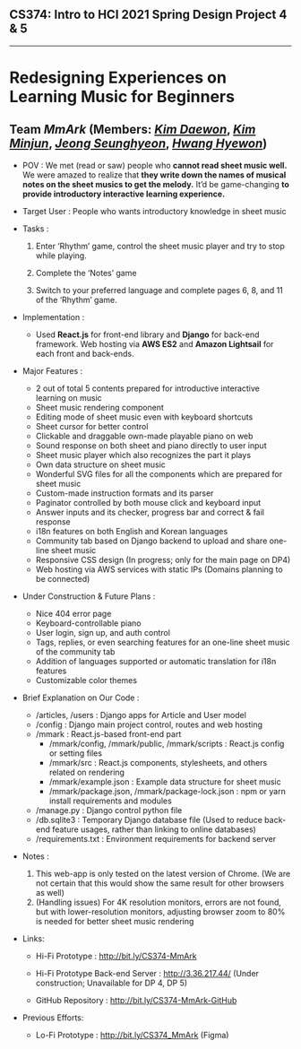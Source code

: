 ## CS374: Intro to **HCI** 2021 Spring Design Project 4 & 5
---
# Redesigning Experiences on Learning Music for Beginners
## Team *MmArk* (Members: [*Kim Daewon*](https://github.com/star810, "Kim Daewon"), [*Kim Minjun*](https://github.com/HoneyTt21, "Kim Minjun"), [*Jeong Seunghyeon*](https://github.com/antony-jeong, "Jeong Seunghyeon"), [*Hwang Hyewon*](https://github.com/hywnH, "Hwang Hyewon"))

- POV : We met (read or saw) people who
**cannot read sheet music well.**
We were amazed to realize that
**they write down the names of musical notes on the sheet musics to get the melody.**
It’d be game-changing 
**to provide introductory interactive learning experience.**


- Target User : People who wants introductory knowledge in sheet music


- Tasks :

  1. Enter ‘Rhythm’ game, control the sheet music player and try to stop while playing.

  1. Complete the ‘Notes’ game

  1. Switch to your preferred language and complete pages 6, 8, and 11 of the ‘Rhythm’ game.

- Implementation :
  - Used **React.js** for front-end library and **Django** for back-end framework. Web hosting via **AWS ES2** and **Amazon Lightsail** for each front and back-ends.
 
- Major Features :
  - 2 out of total 5 contents prepared for introductive interactive learning on music
  - Sheet music rendering component 
  - Editing mode of sheet music even with keyboard shortcuts
  - Sheet cursor for better control
  - Clickable and draggable own-made playable piano on web 
  - Sound response on both sheet and piano directly to user input
  - Sheet music player which also recognizes the part it plays
  - Own data structure on sheet music
  - Wonderful SVG files for all the components which are prepared for sheet music
  - Custom-made instruction formats and its parser
  - Paginator controlled by both mouse click and keyboard input
  - Answer inputs and its checker, progress bar and correct & fail response
  - i18n features on both English and Korean languages
  - Community tab based on Django backend to upload and share one-line sheet music
  - Responsive CSS design (In progress; only for the main page on DP4)
  - Web hosting via AWS services with static IPs (Domains planning to be connected)

- Under Construction & Future Plans :
  - Nice 404 error page
  - Keyboard-controllable piano
  - User login, sign up, and auth control
  - Tags, replies, or even searching features for an one-line sheet music of the community tab
  - Addition of languages supported or automatic translation for i18n features
  - Customizable color themes

- Brief Explanation on Our Code :
  - /articles, /users : Django apps for Article and User model
  - /config : Django main project control, routes and web hosting
  - /mmark : React.js-based front-end part
    - /mmark/config, /mmark/public, /mmark/scripts : React.js config or setting files
    - /mmark/src : React.js components, stylesheets, and others related on rendering
    - /mmark/example.json : Example data structure for sheet music
    - /mmark/package.json, /mmark/package-lock.json : npm or yarn install requirements and modules
  - /manage.py : Django control python file
  - /db.sqlite3 : Temporary Django database file (Used to reduce back-end feature usages, rather than linking to online databases)
  - /requirements.txt : Environment requirements for backend server    

- Notes :
  1. This web-app is only tested on the latest version of Chrome. (We are not certain that this would show the same result for other browsers as well)
  2. (Handling issues) For 4K resolution monitors, errors are not found, but with lower-resolution monitors, adjusting browser zoom to 80% is needed for better sheet music rendering


- Links:
  - Hi-Fi Prototype : http://bit.ly/CS374-MmArk
  - Hi-Fi Prototype Back-end Server : http://3.36.217.44/ (Under construction; Unavailable for DP 4, DP 5)

  - GitHub Repository : http://bit.ly/CS374-MmArk-GitHub

- Previous Efforts:
  - Lo-Fi Prototype : http://bit.ly/CS374_MmArk (Figma)

